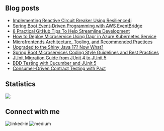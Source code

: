 
## Blog posts
<!-- BLOG-POST-LIST:START -->
- [Implementing Reactive Circuit Breaker Using Resilience4j](https://betterprogramming.pub/implementing-reactive-circuit-breaker-using-resilience4j-4fe81d28e100?source=rss-ce7cd5b8b74a------2)
- [Spring Boot Event-Driven Programming with AWS EventBridge](https://levelup.gitconnected.com/spring-boot-event-driven-programming-with-aws-eventbridge-aa0d8d65f8a8?source=rss-ce7cd5b8b74a------2)
- [8 Practical GitHub Tips To Help Streamline Development](https://betterprogramming.pub/8-practical-github-tips-to-help-streamline-development-bf394079d554?source=rss-ce7cd5b8b74a------2)
- [How to Deploy Microservice Using Dapr in Azure Kubernetes Service](https://betterprogramming.pub/how-to-deploy-microservice-using-dapr-in-azure-kubernetes-service-da75319dd0ea?source=rss-ce7cd5b8b74a------2)
- [Microfrontends Architecture, Tooling, and Recommended Practices](https://medium.com/javarevisited/microfrontends-architecture-tooling-and-recommended-practices-821fd987b344?source=rss-ce7cd5b8b74a------2)
- [Upgraded to the Shiny Java 17? Now What?](https://medium.com/javarevisited/upgraded-to-the-shiny-java-17-now-what-a4cc5b7f1d9b?source=rss-ce7cd5b8b74a------2)
- [Spring Boot Microservices Coding Style Guidelines and Best Practices](https://medium.com/codex/spring-boot-microservices-coding-style-guidelines-and-best-practices-1dec229161c8?source=rss-ce7cd5b8b74a------2)
- [JUnit Migration Guide from JUnit 4 to JUnit 5](https://medium.com/@wenqiglantz/junit-migration-guide-from-junit-4-to-junit-5-95b5700431a6?source=rss-ce7cd5b8b74a------2)
- [BDD Testing with Cucumber and JUnit 5](https://medium.com/codex/bdd-testing-with-cucumber-junit-5-fb5a1c4354f9?source=rss-ce7cd5b8b74a------2)
- [Consumer-Driven Contract Testing with Pact](https://medium.com/codex/consumer-driven-contract-testing-with-pact-f8a28a8a7c3c?source=rss-ce7cd5b8b74a------2)
<!-- BLOG-POST-LIST:END -->

## Statistics
<img src="https://github-readme-stats.vercel.app/api?username=wenqiglantz&theme=light">

## Connect with me
[<img align="left" alt="linked-in" src="https://img.shields.io/badge/linkedin-%230077B5.svg?&style=for-the-badge&logo=linkedin&logoColor=white" />](https://www.linkedin.com/in/wenqi-glantz-b5448a5a/)
[<img align="left" alt="medium" src="https://img.shields.io/badge/medium-%2312100E.svg?&style=for-the-badge&logo=medium&logoColor=white" />](https://medium.com/@wenqiglantz)
<br>
<br>
